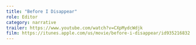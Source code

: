 ```yaml
---
title: "Before I Disappear"
role: Editor
category: narrative
trailer: https://www.youtube.com/watch?v=CXpMydcWdjk
film: https://itunes.apple.com/us/movie/before-i-disappear/id935216832
---
```

